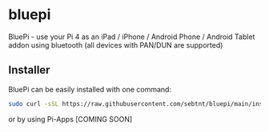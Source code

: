 # bluepi
BluePi - use your Pi 4 as an iPad / iPhone / Android Phone / Android Tablet addon using bluetooth (all devices with PAN/DUN are supported)
## Installer
BluePi can be easily installed with one command:
```sh
sudo curl -sSL https://raw.githubusercontent.com/sebtnt/bluepi/main/installer.sh | sudo bash
```
or by using Pi-Apps [COMING SOON]
